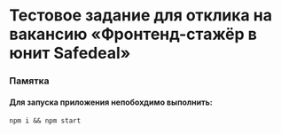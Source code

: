 # Тестовое задание для отклика на вакансию «Фронтенд-стажёр в юнит Safedeal»

### Памятка

#### Для запуска приложения непобохдимо выполнить:
```
npm i && npm start
```
